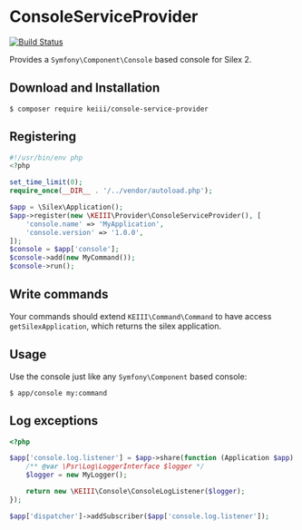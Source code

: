 # ConsoleServiceProvider
[![Build Status](https://travis-ci.org/KEIII/ConsoleServiceProvider.svg?branch=master)](https://travis-ci.org/KEIII/ConsoleServiceProvider)

Provides a `Symfony\Component\Console` based console for Silex 2.

## Download and Installation
```
$ composer require keiii/console-service-provider
```

## Registering
```php
#!/usr/bin/env php
<?php

set_time_limit(0);
require_once(__DIR__ . '/../vendor/autoload.php');

$app = \Silex\Application();
$app->register(new \KEIII\Provider\ConsoleServiceProvider(), [
    'console.name' => 'MyApplication',
    'console.version' => '1.0.0',
]);
$console = $app['console'];
$console->add(new MyCommand());
$console->run();
```

## Write commands
Your commands should extend `KEIII\Command\Command` to have access `getSilexApplication`, which returns the silex application.

## Usage
Use the console just like any `Symfony\Component` based console:
```
$ app/console my:command
```

## Log exceptions
```php
<?php

$app['console.log.listener'] = $app->share(function (Application $app) {
    /** @var \Psr\Log\LoggerInterface $logger */
    $logger = new MyLogger();

    return new \KEIII\Console\ConsoleLogListener($logger);
});

$app['dispatcher']->addSubscriber($app['console.log.listener']);
```
